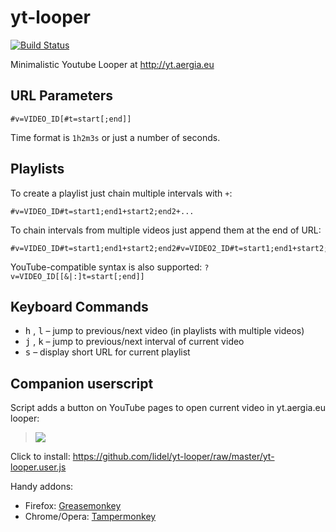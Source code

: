 yt-looper
=========

[![Build Status](https://travis-ci.org/lidel/yt-looper.svg)](https://travis-ci.org/lidel/yt-looper)

Minimalistic Youtube Looper at http://yt.aergia.eu

## URL Parameters

```
#v=VIDEO_ID[#t=start[;end]]
```

Time format is `1h2m3s` or just a number of seconds.

## Playlists

To create a playlist just chain multiple intervals with `+`: 
```
#v=VIDEO_ID#t=start1;end1+start2;end2+...
```

To chain intervals from multiple videos just append them at the end of URL:    
```
#v=VIDEO_ID#t=start1;end1+start2;end2#v=VIDEO2_ID#t=start1;end1+start2;end2`
```

YouTube-compatible syntax is also supported: `?v=VIDEO_ID[[&|:]t=start[;end]]`


## Keyboard Commands

- <kbd>h</kbd> , <kbd>l</kbd>  – jump to previous/next video (in playlists with multiple videos)
- <kbd>j</kbd> , <kbd>k</kbd>  – jump to previous/next interval of current video
- <kbd>s</kbd> – display short URL for current playlist

## Companion userscript

Script adds a button on YouTube pages to open current video in yt.aergia.eu looper:

> ![](https://cloud.githubusercontent.com/assets/157609/4671390/5d989338-5580-11e4-9f67-01ed61a085ca.png)

Click to install: https://github.com/lidel/yt-looper/raw/master/yt-looper.user.js

Handy addons:

- Firefox: [Greasemonkey](https://addons.mozilla.org/en-US/firefox/addon/greasemonkey/)
- Chrome/Opera: [Tampermonkey](http://tampermonkey.net)
